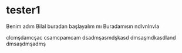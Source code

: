 # tester1
Benim adım Bilal buradan başlayalım mı
Buradamısın
ndlvnlnvla

clcmşdamcşac
csamcpamcam
dsadmşasmdşkasd
dmsaşmdkasdland
dmsaşdmşadmş
